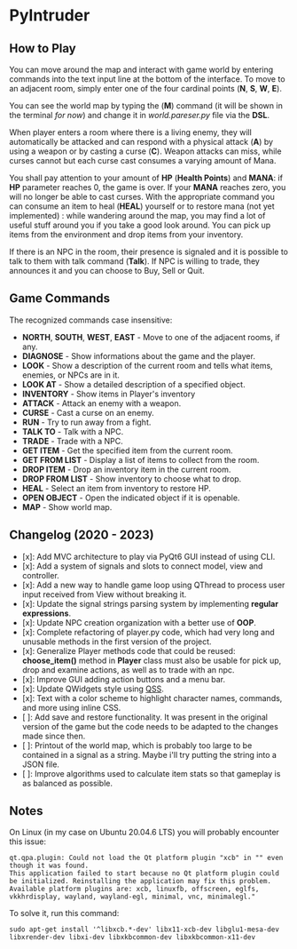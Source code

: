 # PyIntruder

## How to Play

You can move around the map and interact with game world by entering commands into the text input line at the bottom of the interface.
To move to an adjacent room, simply enter one of the four cardinal points (**N**, **S**, **W**, **E**).

You can see the world map by typing the (**M**) command (it will be shown in the terminal *for now*) and change it in *world.pareser.py* file via the **DSL**.

When player enters a room where there is a living enemy, they will automatically be attacked and can respond with a physical attack (**A**) by using a weapon or by casting a curse (**C**).
Weapon attacks can miss, while curses cannot but each curse cast consumes a varying amount of Mana.

You shall pay attention to your amount of **HP** (**Health Points**) and **MANA**: if **HP** parameter reaches 0, the game is over. If your **MANA** reaches zero, you will no longer be able to cast curses.
With the appropriate command you can consume an item to heal (**HEAL**) yourself or to restore mana (not yet implemented) : while wandering around the map, you may find a lot of useful stuff around you if you take a good look around. You can pick up items from the environment and drop items from your inventory.

If there is an NPC in the room, their presence is signaled and it is possible to talk to them with talk command (**Talk**). If NPC is willing to trade, they announces it and you can choose to Buy, Sell or Quit.

## Game Commands

The recognized commands case insensitive:

- **NORTH**, **SOUTH**, **WEST**, **EAST** - Move to one of the adjacent rooms, if any.
- **DIAGNOSE** - Show informations about the game and the player.
- **LOOK** - Show a description of the current room and tells what items, enemies, or NPCs are in it.
- **LOOK AT** - Show a detailed description of a specified object.
- **INVENTORY** - Show items in Player's inventory
- **ATTACK** - Attack an enemy with a weapon.
- **CURSE** - Cast a curse on an enemy.
- **RUN** - Try to run away from a fight.
- **TALK TO** - Talk with a NPC.
- **TRADE** - Trade with a NPC.
- **GET ITEM** - Get the specified item from the current room.
- **GET FROM LIST** - Display a list of items to collect from the room.
- **DROP ITEM** - Drop an inventory item in the current room.
- **DROP FROM LIST** - Show inventory to choose what to drop.
- **HEAL** - Select an item from inventory to restore HP.
- **OPEN OBJECT** - Open the indicated object if it is openable.
- **MAP** - Show world map.

## Changelog (2020 - 2023)

- [x]: Add MVC architecture to play via PyQt6 GUI instead of using CLI.
- [x]: Add a system of signals and slots to connect model, view and controller.
- [x]: Add a new way to handle game loop using QThread to process user input received from View without breaking it.
- [x]: Update the signal strings parsing system by implementing **regular expressions**.
- [x]: Update NPC creation organization with a better use of **OOP**.
- [x]: Complete refactoring of player.py code, which had very long and unusable methods in the first version of the project.
- [x]: Generalize Player methods code that could be reused: **choose_item()** method in **Player** class must also be usable for pick up, drop and examine actions, as well as to trade with an npc.
- [x]: Improve GUI adding action buttons and a menu bar.
- [x]: Update QWidgets style using [QSS](https://doc.qt.io/qtforpython-6/overviews/stylesheet-examples.html).
- [x]: Text with a color scheme to highlight character names, commands, and more using inline CSS.
- [ ]: Add save and restore functionality. It was present in the original version of the game but the code needs to be adapted to the changes made since then.
- [ ]: Printout of the world map, which is probably too large to be contained in a signal as a string. Maybe i'll try putting the string into a JSON file.
- [ ]: Improve algorithms used to calculate item stats so that gameplay is as balanced as possible.

## Notes

On Linux (in my case on Ubuntu 20.04.6 LTS) you will probably encounter this issue:

    qt.qpa.plugin: Could not load the Qt platform plugin "xcb" in "" even though it was found.
    This application failed to start because no Qt platform plugin could be initialized. Reinstalling the application may fix this problem.
    Available platform plugins are: xcb, linuxfb, offscreen, eglfs, vkkhrdisplay, wayland, wayland-egl, minimal, vnc, minimalegl."

To solve it, run this command:

    sudo apt-get install '^libxcb.*-dev' libx11-xcb-dev libglu1-mesa-dev libxrender-dev libxi-dev libxkbcommon-dev libxkbcommon-x11-dev